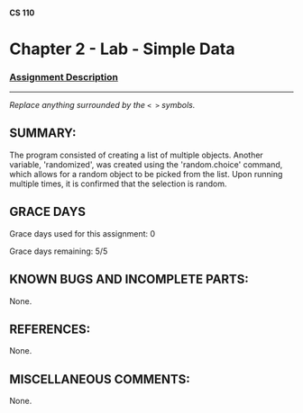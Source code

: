 #### CS 110
# Chapter 2 - Lab - Simple Data

### [Assignment Description](https://docs.google.com/document/d/1FEJtyCAl-Vev8L4LBngNbdDVhudky6W-SqmpRh4ngTI/edit?usp=sharing)

***

_Replace anything surrounded by the `< >` symbols._

## SUMMARY:
The program consisted of creating a list of multiple objects. Another variable, 'randomized', was created using the 'random.choice' command, which allows for a random object to be picked from the list. Upon running multiple times, it is confirmed that the selection is random.

## GRACE DAYS
Grace days used for this assignment: 0

Grace days remaining: 5/5

## KNOWN BUGS AND INCOMPLETE PARTS:
None.

## REFERENCES:
None.

## MISCELLANEOUS COMMENTS:
None.

